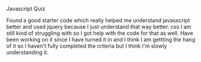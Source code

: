 Javascript Quiz

Found a good starter code which really helped me understand javasscript better and used jquery because I just understand that way better. 
css I am still kind of struggling with so I got help with the code for that as well.
Have been working on it since I have turned it in and I think I am gettting the hang of it so I haven't fully completed the criteria but I think I'm slowly understanding it.

